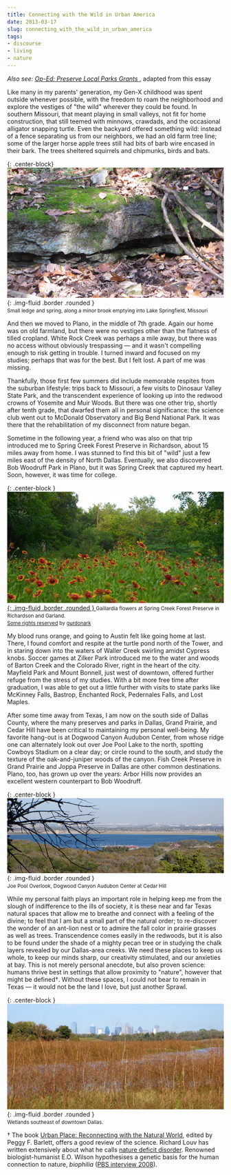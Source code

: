 ```yaml
---
title: Connecting with the Wild in Urban America
date: 2013-03-17
slug: connecting_with_the_wild_in_urban_america
tags:
- discourse
- living
- nature
---
```


_Also see: [Op-Ed: Preserve
Local Parks Grants ](/archive/2013/03/17/op-ed_preserve_local_parks_grants/)_, adapted from this essay

Like many in my parents' generation, my Gen-X childhood was spent outside
whenever possible, with the freedom to roam the neighborhood and explore the
vestiges of "the wild" wherever they could be found. In southern Missouri, that
meant playing in small valleys, not fit for home construction, that still teemed
with minnows, crawdads, and the occasional alligator snapping turtle. Even the
backyard offered something wild: instead of a fence separating us from our
neighbors, we had an old farm tree line; some of the larger horse apple trees
still had bits of barb wire encased in their bark. The trees sheltered squirrels
and chipmunks, birds and bats.

{: .center-block}
![rock ledge outcrop](/images/springLedgeSpringfieldLarge.png){: .img-fluid .border .rounded }<br>
<small>Small ledge and spring, along a minor brook emptying into Lake
Springfield, Missouri</small>

And then we moved to Plano, in the middle of 7th grade. Again our home was on
old farmland, but there were no vestiges other than the flatness of tilled
cropland. White Rock Creek was perhaps a mile away, but there was no access
without obviously trespassing &mdash; and it wasn't compelling enough to risk
getting in trouble. I turned inward and focused on my studies; perhaps that was
for the best. But I felt lost. A part of me was missing.

<!-- truncate -->

Thankfully, those first few summers did include memorable respites from the
suburban lifestyle: trips back to Missouri, a few visits to Dinosaur Valley
State Park, and the transcendent experience of looking up into the redwood
crowns of Yosemite and Muir Woods. But there was one other trip, shortly after
tenth grade, that dwarfed them all in personal significance: the science club
went out to McDonald Observatory and Big Bend National Park. It was there that
the rehabilitation of my disconnect from nature began.

Sometime in the following year, a friend who was also on that trip introduced me
to Spring Creek Forest Preserve in Richardson, about 15 miles away from home. I
was stunned to find this bit of "wild" just a few miles east of the density of
North Dallas. Eventually, we also discovered Bob Woodruff Park in Plano, but it
was Spring Creek that captured my heart. Soon, however, it was time for college.

{: .center-block }
[
![flowers](/images/5744731155_a011fe670b_z.jpg){: .img-fluid .border .rounded }
](http://www.flickr.com/photos/46183897@N00/5744731155/sizes/l/in/photostream/) <small> Gaillardia  flowers at Spring Creek Forest Preserve in Richardson
and Garland.<br>[Some rights
reserved](https://creativecommons.org/licenses/by/2.0/) by
[gurdonark](https://www.flickr.com/photos/46183897@N00/) </small>

My blood runs orange, and going to Austin felt like going home at last. There, I
found comfort and respite at the turtle pond north of the Tower, and in staring
down into the waters of Waller Creek swirling amidst Cypress knobs. Soccer games
at Zilker Park introduced me to the water and woods of Barton Creek and the
Colorado River, right in the heart of the city. Mayfield Park and Mount Bonnell,
just west of downtown, offered further refuge from the stress of my studies.
With a bit more free time after graduation, I was able to get out a little
further with visits to state parks like McKinney Falls, Bastrop, Enchanted Rock,
Pedernales Falls, and Lost Maples.

After some time away from Texas, I am now on the south side of Dallas County,
where the many preserves and parks in Dallas, Grand Prairie, and Cedar Hill have
been critical to maintaining my personal well-being. My favorite hang-out is at
Dogwood Canyon Audubon Center, from whose ridge one can alternately look out
over Joe Pool Lake to the north, spotting Cowboys Stadium on a clear day; or
circle round to the south, and study the texture of the oak-and-juniper woods of
the canyon. Fish Creek Preserve in Grand Prairie and Joppa Preserve in Dallas
are other common destinations. Plano, too, has grown up over the years: Arbor
Hills now provides an excellent western counterpart to Bob Woodruff.

{: .center-block }
![Joe Pool lake](/images/dcacJoePoolLarge.png){: .img-fluid .border .rounded }<br>
<small>Joe Pool Overlook, Dogwood Canyon Audubon Center at Cedar Hill</small>

While my personal faith plays an important role in helping keep me from the
slough of indifference to the ills of society, it is these near and far Texas
natural spaces that allow me to breathe and connect with a feeling of the
divine; to feel that I am but a small part of the natural order; to re-discover
the wonder of an ant-lion nest or to admire the fall color in prairie grasses as
well as trees. Transcendence comes easily in the redwoods, but it is also to be
found under the shade of a mighty pecan tree or in studying the chalk layers
revealed by our Dallas-area creeks. We need these places to keep us whole, to
keep our minds sharp, our creativity stimulated, and our anxieties at bay. This
is not merely personal anecdote, but also proven science: humans thrive best in
settings that allow proximity to "nature", however that might be
defined&dagger;. Without these spaces, I could not bear to remain in Texas
&mdash; it would not be the land I love, but just another Sprawl.

{: .center-block }
![chain of wetlands](/images/wetlands.png){: .img-fluid .border .rounded }<br>
<small>Wetlands southeast of downtown Dallas.</small>

&dagger; The book <a href="http://mitpress.mit.edu/books/urban-place">Urban
Place: Reconnecting with the Natural World</a>, edited by Peggy F. Barlett,
offers a good review of the science. Richard Louv has written extensively about
what he calls [nature deficit
disorder](http://en.wikipedia.org/wiki/Nature_deficit_disorder). Renowned biologist-humanist E.O. Wilson hypothesises a genetic
basis for the human connection to nature, _biophilia_ ([PBS
interview 2008](http://www.pbs.org/wgbh/nova/nature/conversation-eo-wilson.html)).
